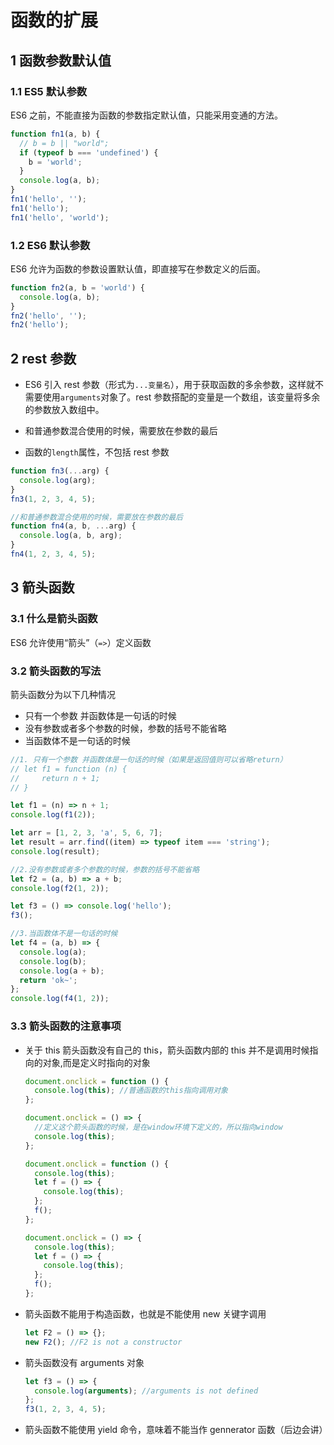# 函数的扩展

## 1 函数参数默认值

### 1.1 ES5 默认参数

ES6 之前，不能直接为函数的参数指定默认值，只能采用变通的方法。

```js
function fn1(a, b) {
  // b = b || "world";
  if (typeof b === 'undefined') {
    b = 'world';
  }
  console.log(a, b);
}
fn1('hello', '');
fn1('hello');
fn1('hello', 'world');
```

### 1.2 ES6 默认参数

ES6 允许为函数的参数设置默认值，即直接写在参数定义的后面。

```js
function fn2(a, b = 'world') {
  console.log(a, b);
}
fn2('hello', '');
fn2('hello');
```

## 2 rest 参数

- ES6 引入 rest 参数（形式为`...变量名`），用于获取函数的多余参数，这样就不需要使用`arguments`对象了。rest 参数搭配的变量是一个数组，该变量将多余的参数放入数组中。

- 和普通参数混合使用的时候，需要放在参数的最后

- 函数的`length`属性，不包括 rest 参数

```js
function fn3(...arg) {
  console.log(arg);
}
fn3(1, 2, 3, 4, 5);

//和普通参数混合使用的时候，需要放在参数的最后
function fn4(a, b, ...arg) {
  console.log(a, b, arg);
}
fn4(1, 2, 3, 4, 5);
```

## 3 箭头函数

### 3.1 什么是箭头函数

ES6 允许使用“箭头”（`=>`）定义函数

### 3.2 箭头函数的写法

箭头函数分为以下几种情况

- 只有一个参数 并函数体是一句话的时候
- 没有参数或者多个参数的时候，参数的括号不能省略
- 当函数体不是一句话的时候

```js
//1. 只有一个参数 并函数体是一句话的时候（如果是返回值则可以省略return）
// let f1 = function (n) {
//     return n + 1;
// }

let f1 = (n) => n + 1;
console.log(f1(2));

let arr = [1, 2, 3, 'a', 5, 6, 7];
let result = arr.find((item) => typeof item === 'string');
console.log(result);

//2.没有参数或者多个参数的时候，参数的括号不能省略
let f2 = (a, b) => a + b;
console.log(f2(1, 2));

let f3 = () => console.log('hello');
f3();

//3.当函数体不是一句话的时候
let f4 = (a, b) => {
  console.log(a);
  console.log(b);
  console.log(a + b);
  return 'ok~';
};
console.log(f4(1, 2));
```

### 3.3 箭头函数的注意事项

- 关于 this 箭头函数没有自己的 this，箭头函数内部的 this 并不是调用时候指向的对象,而是定义时指向的对象

  ```js
  document.onclick = function () {
    console.log(this); //普通函数的this指向调用对象
  };

  document.onclick = () => {
    //定义这个箭头函数的时候，是在window环境下定义的，所以指向window
    console.log(this);
  };

  document.onclick = function () {
    console.log(this);
    let f = () => {
      console.log(this);
    };
    f();
  };

  document.onclick = () => {
    console.log(this);
    let f = () => {
      console.log(this);
    };
    f();
  };
  ```

- 箭头函数不能用于构造函数，也就是不能使用 new 关键字调用

  ```js
  let F2 = () => {};
  new F2(); //F2 is not a constructor
  ```

- 箭头函数没有 arguments 对象

  ```js
  let f3 = () => {
    console.log(arguments); //arguments is not defined
  };
  f3(1, 2, 3, 4, 5);
  ```

- 箭头函数不能使用 yield 命令，意味着不能当作 gennerator 函数（后边会讲）
